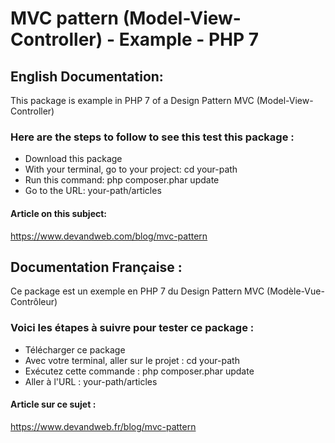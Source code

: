 # MVC pattern (Model-View-Controller) - Example - PHP 7






## English Documentation:

This package is example in PHP 7 of a Design Pattern MVC (Model-View-Controller)

### Here are the steps to follow to see this test this package :

* Download this package
* With your terminal, go to your project: cd your-path
* Run this command: php composer.phar update
* Go to the URL: your-path/articles

#### Article on this subject:

https://www.devandweb.com/blog/mvc-pattern






## Documentation Française :

Ce package est un exemple en PHP 7 du Design Pattern MVC (Modèle-Vue-Contrôleur)

### Voici les étapes à suivre pour tester ce package :

* Télécharger ce package
* Avec votre terminal, aller sur le projet : cd your-path
* Exécutez cette commande : php composer.phar update
* Aller à l'URL : your-path/articles

#### Article sur ce sujet :

https://www.devandweb.fr/blog/mvc-pattern